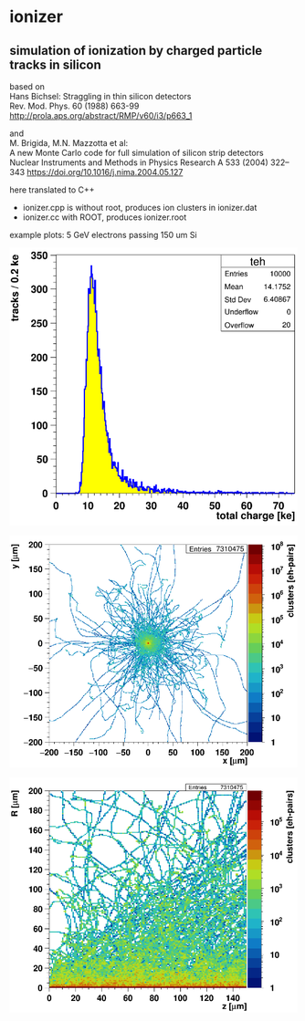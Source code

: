 
# ionizer

## simulation of ionization by charged particle tracks in silicon

based on  
Hans Bichsel: Straggling in thin silicon detectors  
Rev. Mod. Phys. 60 (1988) 663-99  
http://prola.aps.org/abstract/RMP/v60/i3/p663_1

and  
M. Brigida, M.N. Mazzotta et al:  
A new Monte Carlo code for full simulation of silicon strip detectors  
Nuclear Instruments and Methods in Physics Research A 533 (2004) 322–343
https://doi.org/10.1016/j.nima.2004.05.127

here translated to C++
- ionizer.cpp is without root, produces ion clusters in ionizer.dat
- ionizer.cc with ROOT, produces ionizer.root

example plots: 5 GeV electrons passing 150 um Si

![energy loss](teh.png "ionization in 150 um Si")

![energy loss](xy.png "x-y ionization map")

![energy loss](rz.png "R-z ionization map")
